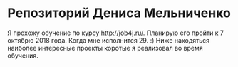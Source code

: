 # Репозиторий Дениса Мельниченко
Я прохожу обучение по курсу  http://job4j.ru/. Планирую его пройти к 7 октябрю 2018 года. Когда мне исполнится 29. :)
Ниже находяться наиболее интересные проекты коротые я реализовал во время обучения.
